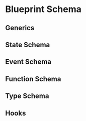 # Blueprint Schema

## Generics

## State Schema

## Event Schema

## Function Schema

## Type Schema

## Hooks
